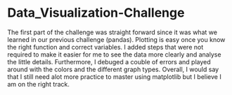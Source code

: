 # Data_Visualization-Challenge
The first part of the challenge was straight forward since it was what we learned in our previous challenge (pandas). Plotting is easy once you know the right function and correct variables. I added steps that were not required to make it easier for me to see the data more clearly and analyse the little details. Furthermore, I debuged a couble of errors and played around with the colors and the different graph types. Overall, I would say that I still need alot more practice to master using matplotlib but I believe I am on the right track.

